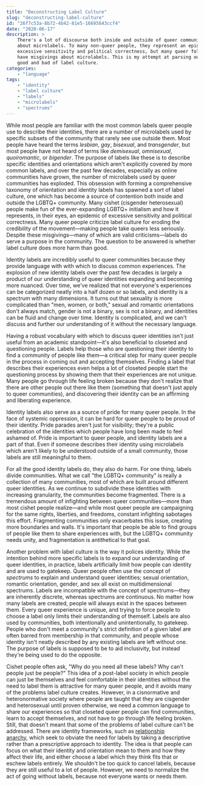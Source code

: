 ```yaml
---
title: "Deconstructing Label Culture"
slug: "deconstructing-label-culture"
id: "26f7c53a-8b72-4b42-81e5-16695643ccf4"
date: "2020-06-17"
description: >
    There's a lot of discourse both inside and outside of queer communities
    about microlabels. To many non-queer people, they represent an epidemic of
    excessive sensitivity and political correctness, but many queer folks also
    have misgivings about microlabels. This is my attempt at parsing out the
    good and bad of label culture.
categories:
    - "language"
tags:
    - "identity"
    - "label culture"
    - "labels"
    - "microlabels"
    - "spectrums"
---
```


While most people are familiar with the most common labels queer people use to
describe their identities, there are a number of microlabels used by specific
subsets of the community that rarely see use outside them. Most people have
heard the terms *lesbian*, *gay*, *bisexual*, and *transgender*, but most
people have not heard of terms like *demisexual*, *omnisexual*, *quoiromantic*,
or *bigender*. The purpose of labels like these is to describe specific
identities and orientations which aren't explicitly covered by more common
labels, and over the past few decades, especially as online communities have
grown, the number of microlabels used by queer communities has exploded. This
obsession with forming a comprehensive taxonomy of orientation and identity
labels has spawned a sort of label culture, one which has become a source of
contention both inside and outside the LGBTQ+ community. Many cishet (cisgender
heterosexual) people make fun of the ever-expanding LGBTQ+ initialism and how
it represents, in their eyes, an epidemic of excessive sensitivity and
political correctness. Many queer people criticize label culture for eroding
the credibility of the movement—making people take queers less seriously.
Despite these misgivings—many of which are valid criticisms—labels do serve a
purpose in the community. The question to be answered is whether label culture
does more harm than good.

Identity labels are incredibly useful to queer communities because they provide
language with with which to discuss common experiences. The explosion of new
identity labels over the past few decades is largely a product of our
understanding of queer identities expanding and becoming more nuanced. Over
time, we've realized that not everyone's experiences can be categorized neatly
into a half dozen or so labels, and identity is a spectrum with many
dimensions. It turns out that sexuality is more complicated than "men, women,
or both," sexual and romantic orientations don't always match, gender is not a
binary, sex is not a binary, and identities can be fluid and change over time.
Identity is complicated, and we can't discuss and further our understanding of
it without the necessary language.

Having a robust vocabulary with which to discuss queer identities isn't just
useful from an academic standpoint—it's also beneficial to closeted and
questioning people. Labels help those who are questioning their identity to
find a community of people like them—a critical step for many queer people in
the process in coming out and accepting themselves. Finding a label that
describes their experiences even helps a lot of closeted people start the
questioning process by showing them that their experiences are not unique. Many
people go through life feeling broken because they don't realize that there are
other people out there like them (something that doesn't just apply to queer
communities), and discovering their identity can be an affirming and liberating
experience.

Identity labels also serve as a source of pride for many queer people. In the
face of systemic oppression, it can be hard for queer people to be proud of
their identity. Pride parades aren't just for visibility; they're a public
celebration of the identities which people have long been made to feel ashamed
of. Pride is important to queer people, and identity labels are a part of that.
Even if someone describes their identity using microlabels which aren't likely
to be understood outside of a small community, those labels are still
meaningful to them.

For all the good identity labels do, they also do harm. For one thing, labels
divide communities. What we call "the LGBTQ+ community" is really a collection
of many communities, most of which are built around different queer identities.
As we continue to subdivide these identities with increasing granularity, the
communities become fragmented. There is a tremendous amount of infighting
between queer communities—more than most cishet people realize—and while most
queer people are campaigning for the same rights, liberties, and freedoms,
constant infighting sabotages this effort. Fragmenting communities only
exacerbates this issue, creating more boundaries and walls. It's important that
people be able to find groups of people like them to share experiences with,
but the LGBTQ+ community needs unity, and fragmentation is antithetical to that
goal.

Another problem with label culture is the way it polices identity. While the
intention behind more specific labels is to expand our understanding of queer
identities, in practice, labels artificially limit how people can identity and
are used to gatekeep. Queer people often use the concept of *spectrums* to
explain and understand queer identities; sexual orientation, romantic
orientation, gender, and sex all exist on multidimensional spectrums. Labels
are incompatible with the concept of spectrums—they are inherently discrete,
whereas spectrums are continuous. No matter how many labels are created, people
will always exist in the spaces between them. Every queer experience is unique,
and trying to force people to choose a label only limits their understanding of
themself. Labels are also used by communities, both intentionally and
unintentionally, to gatekeep. People who don't meet a community's strict
definition of a given label are often barred from membership in that community,
and people whose identity isn't neatly described by any existing labels are
left without one. The purpose of labels is supposed to be to aid inclusivity,
but instead they're being used to do the opposite.

Cishet people often ask, "Why do you need all these labels? Why can't people
just be people?" This idea of a post-label society in which people can just be
themselves and feel comfortable in their identities without the need to label
them is attractive for many queer people, and it avoids many of the problems
label culture creates. However, in a cisnormative and heteronormative society
where people are taught that they are cisgender and heterosexual until proven
otherwise, we need a common language to share our experiences so that closeted
queer people can find communities, learn to accept themselves, and not have to
go through life feeling broken. Still, that doesn't meant that some of the
problems of label culture can't be addressed. There are identity frameworks,
such as [relationship
anarchy](https://nothingradical.blog/2020/06/14/what-is-relationship-anarchy/), which
seek to obviate the need for labels by taking a descriptive rather than a
prescriptive approach to identity. The idea is that people can focus on what
their identity and orientation mean to them and how they affect their life, and
either choose a label which they think fits that or eschew labels entirely. We
shouldn't be too quick to cancel labels, because they are still useful to a lot
of people. However, we need to normalize the act of going without labels,
because not everyone wants or needs them.

